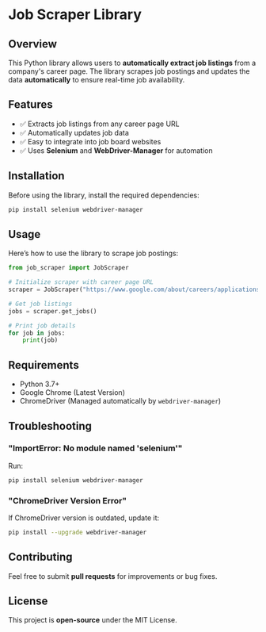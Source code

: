 # Job Scraper Library

## Overview
This Python library allows users to **automatically extract job listings** from a company's career page. The library scrapes job postings and updates the data **automatically** to ensure real-time job availability.

## Features
- ✅ Extracts job listings from any career page URL
- ✅ Automatically updates job data
- ✅ Easy to integrate into job board websites
- ✅ Uses **Selenium** and **WebDriver-Manager** for automation

## Installation
Before using the library, install the required dependencies:

```bash
pip install selenium webdriver-manager
```

## Usage
Here’s how to use the library to scrape job postings:

```python
from job_scraper import JobScraper

# Initialize scraper with career page URL
scraper = JobScraper("https://www.google.com/about/careers/applications/jobs/results?has_remote=true")

# Get job listings
jobs = scraper.get_jobs()

# Print job details
for job in jobs:
    print(job)
```

## Requirements
- Python 3.7+
- Google Chrome (Latest Version)
- ChromeDriver (Managed automatically by `webdriver-manager`)

## Troubleshooting
### "ImportError: No module named 'selenium'"
Run:
```bash
pip install selenium webdriver-manager
```

### "ChromeDriver Version Error"
If ChromeDriver version is outdated, update it:
```bash
pip install --upgrade webdriver-manager
```

## Contributing
Feel free to submit **pull requests** for improvements or bug fixes.

## License
This project is **open-source** under the MIT License.

